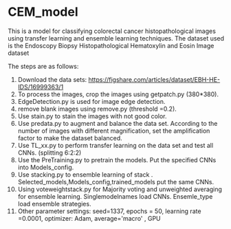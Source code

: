 # CEM_model
This is a model for classifying colorectal cancer histopathological images using transfer learning and ensemble learning techniques.
The dataset used is the Endoscopy Biopsy Histopathological Hematoxylin and Eosin Image dataset

The steps are as follows:
1. Download the data sets: https://figshare.com/articles/dataset/EBH-HE-IDS/16999363/1
2. To process the images, crop the images using getpatch.py (380*380).
3. EdgeDetection.py is used for image edge detection.
4. remove blank images using remove.py (threshold =0.2).
5. Use stain.py to stain the images with not good color.
6. Use predata.py to augment and balance the data set. According to the number of images with different magnification, set the amplification factor to make the dataset balanced.
7. Use TL_xx.py to perform transfer learning on the data set and test all CNNs. (splitting 6:2:2)
8. Use the PreTraining.py to pretrain the models. Put the specified CNNs into Models_config.
9. Use stacking.py to ensemble learning of stack . Selected_models,Models_config,trained_models put the same CNNs.
10. Using voteweightstack.py  for Majority voting and unweighted averaging for ensemble learning. Singlemodelnames load CNNs. Ensemle_type load ensemble strategies.
11. Other parameter settings:
seed=1337,
epochs = 50,
learning rate =0.0001,
optimizer: Adam,
average='macro' ,
GPU
